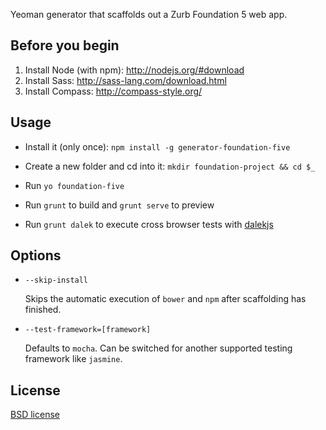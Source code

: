 Yeoman generator that scaffolds out a Zurb Foundation 5 web app.


## Before you begin

1. Install Node (with npm): http://nodejs.org/#download
2. Install Sass: http://sass-lang.com/download.html 
3. Install Compass: http://compass-style.org/

## Usage

- Install it (only once): `npm install -g generator-foundation-five`

- Create a new folder and cd into it: `mkdir foundation-project && cd $_`

- Run `yo foundation-five`

- Run `grunt` to build and `grunt serve` to preview

- Run `grunt dalek` to execute cross browser tests with [dalekjs](http://dalekjs.com/)



## Options

* `--skip-install`

  Skips the automatic execution of `bower` and `npm` after
  scaffolding has finished.

* `--test-framework=[framework]`

  Defaults to `mocha`. Can be switched for
  another supported testing framework like `jasmine`.



## License

[BSD license](http://opensource.org/licenses/bsd-license.php)